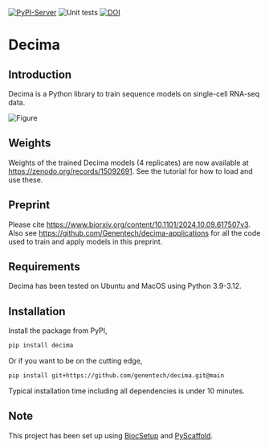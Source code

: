 [![PyPI-Server](https://img.shields.io/pypi/v/decima.svg)](https://pypi.org/project/decima/)
![Unit tests](https://github.com/genentech/decima/actions/workflows/run-tests.yml/badge.svg)
[![DOI](https://zenodo.org/badge/870361048.svg)](https://doi.org/10.5281/zenodo.15319897)

# Decima

## Introduction
Decima is a Python library to train sequence models on single-cell RNA-seq data.

![Figure](assets/fig1.png)

## Weights
Weights of the trained Decima models (4 replicates) are now available at https://zenodo.org/records/15092691. See the tutorial for how to load and use these.

## Preprint
Please cite https://www.biorxiv.org/content/10.1101/2024.10.09.617507v3. Also see https://github.com/Genentech/decima-applications for all the code used to train and apply models in this preprint.

## Requirements
Decima has been tested on Ubuntu and MacOS using Python 3.9-3.12.

## Installation

Install the package from PyPI,

```sh
pip install decima
```

Or if you want to be on the cutting edge,

```sh
pip install git+https://github.com/genentech/decima.git@main
```
Typical installation time including all dependencies is under 10 minutes.

<!-- biocsetup-notes -->

## Note

This project has been set up using [BiocSetup](https://github.com/biocpy/biocsetup)
and [PyScaffold](https://pyscaffold.org/).
